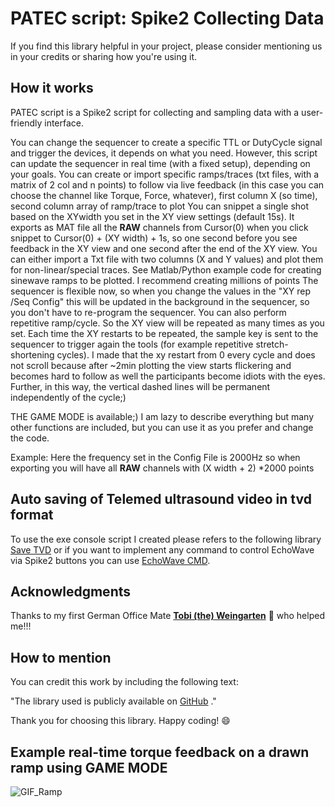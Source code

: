 # PATEC script: Spike2 Collecting Data

If you find this library helpful in your project, please consider mentioning us in your credits or sharing how you're using it.

## How it works
PATEC script is a Spike2 script for collecting and sampling data with a user-friendly interface.

You can change the sequencer to create a specific TTL or DutyCycle signal and trigger the devices, it depends on what you need. However, this script can update the sequencer in real time (with a fixed setup), depending on your goals.
You can create or import specific ramps/traces (txt files, with a matrix of 2 col and n points) to follow via live feedback (in this case you can choose the channel like Torque, Force, whatever), first column X (so time), second column array of ramp/trace to plot
You can snippet a single shot based on the XYwidth you set in the XY view settings (default 15s). It exports as MAT file all the  <b>RAW</b> channels from Cursor(0) when you click snippet to Cursor(0) + (XY width) + 1s, so one second before you see feedback in the XY view and one second after the end of the XY view. 
You can either import a Txt file with two columns (X and Y values) and plot them for non-linear/special traces. See Matlab/Python example code for creating sinewave ramps to be plotted. I recommend creating millions of points
The sequencer is flexible now, so when you change the values in the "XY rep /Seq Config" this will be updated in the background in the sequencer, so you don't have to re-program the sequencer. You can also perform repetitive ramp/cycle. So the XY view will be repeated as many times as you set. Each time the XY restarts to be repeated, the sample key is sent to the sequencer to trigger again the tools (for example repetitive stretch-shortening cycles).
I made that the xy restart from 0 every cycle and does not scroll because after ~2min plotting the view starts flickering and becomes hard to follow as well the participants become idiots with the eyes. Further, in this way, the vertical dashed lines will be permanent independently of the cycle;)

THE GAME MODE is available;)
I am lazy to describe everything but many other functions are included, but you can use it as you prefer and change the code. 

Example: Here the frequency set in the Config File is 2000Hz so when exporting you will have all <b>RAW</b> channels with (X width + 2) *2000 points


## Auto saving of Telemed ultrasound video in tvd format
To use the exe console script I created please refers to the following library [Save TVD](https://github.com/PaulT95/Save_TVD_exe) or if you want to implement any command to control EchoWave via Spike2 buttons you can use [EchoWave CMD](https://github.com/PaulT95/EchoWave_cmd). 


## Acknowledgments 
Thanks to my first German Office Mate **[Tobi (the) Weingarten](https://github.com/vinjardin)** 🍷 who helped me!!!

## How to mention
You can credit this work by including the following text:

"The library used is publicly available on [GitHub](https://github.com/PaulT95/Spike2_Collecting) ."

Thank you for choosing this library. Happy coding! 😄

## Example real-time torque feedback on a drawn ramp using GAME MODE


  ![GIF_Ramp](https://user-images.githubusercontent.com/73119114/177746110-d5c6240d-1af0-44d8-83c9-f5e2dd74e2d0.gif)
